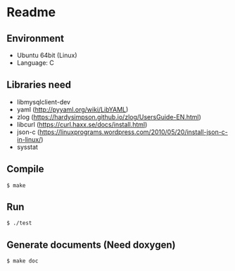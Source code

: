 # Readme

## Environment
- Ubuntu 64bit (Linux)
- Language: C

## Libraries need
- libmysqlclient-dev
- yaml (http://pyyaml.org/wiki/LibYAML)
- zlog (https://hardysimpson.github.io/zlog/UsersGuide-EN.html)
- libcurl (https://curl.haxx.se/docs/install.html)
- json-c (https://linuxprograms.wordpress.com/2010/05/20/install-json-c-in-linux/)
- sysstat

## Compile
	$ make

## Run
    $ ./test

## Generate documents (Need doxygen)
	$ make doc